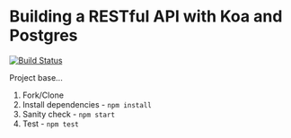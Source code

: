 # Building a RESTful API with Koa and Postgres

[![Build Status](https://travis-ci.org/mjhea0/node-koa-api.svg?branch=master)](https://travis-ci.org/mjhea0/node-koa-api)

Project base...

1. Fork/Clone
1. Install dependencies - `npm install`
1. Sanity check - `npm start`
1. Test - `npm test`

